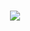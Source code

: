 
</br>
<p align="center">   <img alingn="center" src="https://profile-counter.glitch.me/PastorPass/count.svg" /></p>

